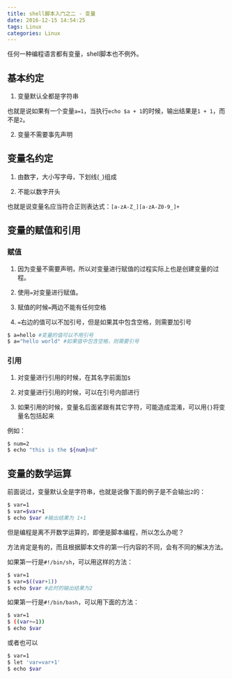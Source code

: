 ```yaml
---
title: shell脚本入门之二 - 变量
date: 2016-12-15 14:54:25
tags: Linux
categories: Linux
---
```


任何一种编程语言都有变量，shell脚本也不例外。

## 基本约定

1. 变量默认全都是字符串
  
  也就是说如果有一个变量`a=1`，当执行`echo $a + 1`的时候，输出结果是`1 + 1`，而不是`2`。

2. 变量不需要事先声明

<!--more-->

## 变量名约定

1. 由数字，大小写字母，下划线(`_`)组成

2. 不能以数字开头

也就是说变量名应当符合正则表达式：`[a-zA-Z_][a-zA-Z0-9_]+`

## 变量的赋值和引用

### 赋值

1. 因为变量不需要声明，所以对变量进行赋值的过程实际上也是创建变量的过程。

2. 使用`=`对变量进行赋值。

3. 赋值的时候`=`两边不能有任何空格

4. `=`右边的值可以不加引号，但是如果其中包含空格，则需要加引号

```bash
$ a=hello #变量的值可以不用引号
$ a="hello world" #如果值中包含空格，则需要引号
```

### 引用

1. 对变量进行引用的时候，在其名字前面加`$`

2. 对变量进行引用的时候，可以在引号内部进行

3. 如果引用的时候，变量名后面紧跟有其它字符，可能造成混淆，可以用`{}`将变量名包括起来

例如：
```bash
$ num=2
$ echo "this is the ${num}nd"
```

## 变量的数学运算

前面说过，变量默认全是字符串，也就是说像下面的例子是不会输出`2`的：

```bash
$ var=1
$ var=$var+1
$ echo $var #输出结果为 1+1
```

但是编程是离不开数学运算的，即便是脚本编程，所以怎么办呢？

方法肯定是有的，而且根据脚本文件的第一行内容的不同，会有不同的解决方法。

如果第一行是`#!/bin/sh`，可以用这样的方法：
```bash
$ var=1
$ var=$((var+1))
$ echo $var #此时的输出结果为2
```

如果第一行是`#!/bin/bash`，可以用下面的方法：
```bash
$ var=1
$ ((var+=1))
$ echo $var
```

或者也可以
```bash
$ var=1
$ let 'var=var+1'
$ echo $var
```
